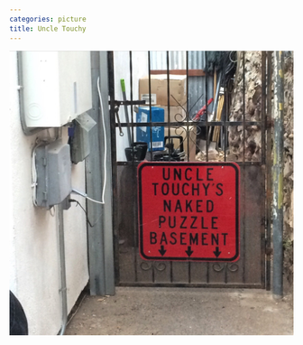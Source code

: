 ```yaml
---
categories: picture
title: Uncle Touchy
---
```


![uncletouchy](https://raw.githubusercontent.com/muneer78/muneer78.github.io/master/images/uncletouchy.jpeg)



